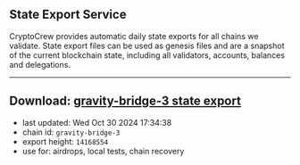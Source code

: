 ## State Export Service
CryptoCrew provides automatic daily state exports for all chains we validate. State export files can be used as genesis files and are a snapshot of the current blockchain state, including all validators, accounts, balances and delegations.

---
**Download: [gravity-bridge-3 state export](https://dl-eu2.ccvalidators.com/SERVICE/gravitybridge/gravity-bridge-3_export_14168554.json)**
---

- last updated: Wed Oct 30 2024 17:34:38
- chain id: `gravity-bridge-3`
- export height: `14168554`
- use for: airdrops, local tests, chain recovery
